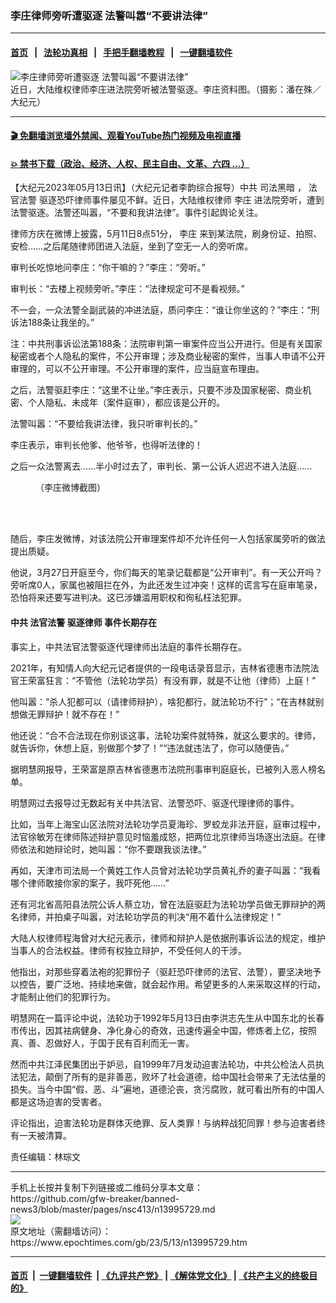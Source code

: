 ### 李庄律师旁听遭驱逐 法警叫嚣“不要讲法律”
------------------------

#### [首页](https://github.com/gfw-breaker/banned-news3/blob/master/README.md) &nbsp;&nbsp;|&nbsp;&nbsp; [法轮功真相](https://github.com/begood0513/basic/blob/master/README.md)  &nbsp;&nbsp;|&nbsp;&nbsp; [手把手翻墙教程](https://github.com/gfw-breaker/guides/wiki)  &nbsp;&nbsp;|&nbsp;&nbsp; [一键翻墙软件](https://github.com/gfw-breaker/nogfw/blob/master/README.md)  



<div><img alt="李庄律师旁听遭驱逐 法警叫嚣“不要讲法律”" class="attachment-djy_600_400 size-djy_600_400 wp-post-image" src="https://i.epochtimes.com/assets/uploads/2018/07/130720063945100590-600x400.jpg"/>
<div class="caption">
 近日，大陆维权律师李庄进法院旁听被法警驱逐。李庄资料图。（摄影：潘在殊／大纪元）
</div></div><hr/>

#### [ 🎬  免翻墙浏览墙外禁闻、观看YouTube热门视频及电视直播](https://github.com/gfw-breaker/HelloWorld)

#### [ 💥  禁书下载（政治、经济、人权、民主自由、文革、六四 ...）](https://github.com/gfw-breaker/books/blob/master/README.md)

<div><p>
 【大纪元2023年05月13日讯】（大纪元记者李韵综合报导）中共
 <ok href="https://www.epochtimes.com/gb/tag/%E5%8F%B8%E6%B3%95%E9%BB%91%E6%9A%97.html">
  司法黑暗
 </ok>
 ，
 <ok href="https://www.epochtimes.com/gb/tag/%E6%B3%95%E5%AE%98%E6%B3%95%E8%AD%A6.html">
  法官法警
 </ok>
 驱逐恐吓律师事件屡见不鲜。近日，大陆维权律师
 <ok href="https://www.epochtimes.com/gb/tag/%E6%9D%8E%E5%BA%84.html">
  李庄
 </ok>
 进法院旁听，遭到法警驱逐。法警还叫嚣，“不要和我讲法律”。事件引起舆论关注。
</p>
<p>
 律师方庆在微博上披露，5月11日8点51分，
 <ok href="https://www.epochtimes.com/gb/tag/%E6%9D%8E%E5%BA%84.html">
  李庄
 </ok>
 来到某法院，刷身份证、拍照、安检……之后尾随律师团进入法庭，坐到了空无一人的旁听席。
</p>
<p class="p1">
 审判长吃惊地问李庄：“你干嘛的？”李庄：“旁听。”
</p>
<p>
 审判长：“去楼上视频旁听。”李庄：“法律规定可不是看视频。”
</p>
<p>
 不一会，一众法警全副武装的冲进法庭，质问李庄：“谁让你坐这的？”李庄：“刑诉法188条让我坐的。”
</p>
<p>
 注：中共刑事诉讼法第188条：法院审判第一审案件应当公开进行。但是有关国家秘密或者个人隐私的案件，不公开审理；涉及商业秘密的案件，当事人申请不公开审理的，可以不公开审理。不公开审理的案件，应当庭宣布理由。
</p>
<p>
 之后，法警驱赶李庄：“这里不让坐。”李庄表示，只要不涉及国家秘密、商业机密、个人隐私、未成年（案件庭审），都应该是公开的。
</p>
<p>
 法警叫嚣：“不要给我讲法律，我只听审判长的。”
</p>
<p>
 李庄表示，审判长他爹、他爷爷，也得听法律的！
</p>
<p>
 之后一众法警离去……半小时过去了，审判长、第一公诉人迟迟不进入法庭……
</p>
<figure aria-describedby="caption-attachment-13995732" class="wp-caption aligncenter" id="attachment_13995732" style="width: 600px">
 <ok href="https://i.epochtimes.com/assets/uploads/2023/05/id13995732-8ba9f83a91274c7465430d70c3ddddd3.jpeg" target="_blank">
  <img alt="" class="size-large wp-image-13995732" src="https://i.epochtimes.com/assets/uploads/2023/05/id13995732-8ba9f83a91274c7465430d70c3ddddd3-600x390.jpeg"/>
 </ok>
 <br/><figcaption class="wp-caption-text" id="caption-attachment-13995732">
  （李庄微博截图）
 </figcaption><br/>
</figure><br/>
<p>
 随后，李庄发微博，对该法院公开审理案件却不允许任何一人包括家属旁听的做法提出质疑。
</p>
<p>
 他说，3月27日开庭至今，你们每天的笔录记载都是“公开审判”。有一天公开吗？旁听席0人，家属也被阻拦在外，为此还发生过冲突！这样的谎言写在庭审笔录，恐怕将来还要写进判决。这已涉嫌滥用职权和徇私枉法犯罪。
</p>
<h4>
 中共
 <ok href="https://www.epochtimes.com/gb/tag/%E6%B3%95%E5%AE%98%E6%B3%95%E8%AD%A6.html">
  法官法警
 </ok>
 <ok href="https://www.epochtimes.com/gb/tag/%E9%A9%B1%E9%80%90%E5%BE%8B%E5%B8%88.html">
  驱逐律师
 </ok>
 事件长期存在
</h4>
<p>
 事实上，中共法官法警驱逐代理律师出法庭的事件长期存在。
</p>
<p>
 2021年，有知情人向大纪元记者提供的一段电话录音显示，吉林省德惠市法院法官王荣富狂言：“不管他（法轮功学员）有没有罪，就是不让他（律师）上庭！”
</p>
<p>
 他叫嚣：“杀人犯都可以（请律师辩护），啥犯都行，就法轮功不行”；“在吉林就别想做无罪辩护！就不存在！”
</p>
<p>
 他还说：“合不合法现在你别谈这事，法轮功案件就特殊，就这么要求的。律师，就告诉你，休想上庭，别做那个梦了！”“违法就违法了，你可以随便告。”
</p>
<p>
 据明慧网报导，王荣富是原吉林省德惠市法院刑事审判庭庭长，已被列入恶人榜名单。
</p>
<p>
 明慧网过去报导过无数起有关中共法官、法警恐吓、驱逐代理律师的事件。
</p>
<p>
 比如，当年上海宝山区法院对法轮功学员夏海珍、罗蛟龙非法开庭，庭审过程中，法官徐敏芳在律师陈述辩护意见时恼羞成怒，把两位北京律师当场逐出法庭。在律师依法和她辩论时，她叫嚣：“你不要跟我谈法律。”
</p>
<p>
 再如，天津市司法局一个黄姓工作人员曾对法轮功学员黄礼乔的妻子叫嚣：“我看哪个律师敢接你家的案子，我吓死他……”
</p>
<p>
 还有河北省高阳县法院公诉人蔡立功，曾在法庭驱赶为法轮功学员做无罪辩护的两名律师，并拍桌子叫嚣，对法轮功学员的判决“用不着什么法律规定！”
</p>
<p>
 大陆人权律师程海曾对大纪元表示，律师和辩护人是依据刑事诉讼法的规定，维护当事人的合法权益。律师有权独立辩护，不受任何人的干涉。
</p>
<p>
 他指出，对那些穿着法袍的犯罪份子（驱赶恐吓律师的法官、法警），要坚决地予以控告，要广泛地、持续地来做，就会起作用。希望更多的人来采取这样的行动，才能制止他们的犯罪行为。
</p>
<p>
 明慧网在一篇评论中说，法轮功于1992年5月13日由李洪志先生从中国东北的长春市传出，因其袪病健身、净化身心的奇效，迅速传遍全中国，修炼者上亿，按照真、善、忍做好人，于国于民有百利而无一害。
</p>
<p>
 然而中共江泽民集团出于妒忌，自1999年7月发动迫害法轮功，中共公检法人员执法犯法，颠倒了所有的是非善恶，败坏了社会道德，给中国社会带来了无法估量的损失。当今中国“假、恶、斗”遍地，道德沦丧，贪污腐败，就可看出所有的中国人都是这场迫害的受害者。
</p>
<p>
 评论指出，迫害法轮功是群体灭绝罪、反人类罪！与纳粹战犯同罪！参与迫害者终有一天被清算。
</p>
<p>
 责任编辑：林琮文
</p>
</div>
<hr/>
手机上长按并复制下列链接或二维码分享本文章：<br/>
https://github.com/gfw-breaker/banned-news3/blob/master/pages/nsc413/n13995729.md <br/>
<a href='https://github.com/gfw-breaker/banned-news3/blob/master/pages/nsc413/n13995729.md'><img src='https://github.com/gfw-breaker/banned-news3/blob/master/pages/nsc413/n13995729.md.png'/></a> <br/>
原文地址（需翻墙访问）：https://www.epochtimes.com/gb/23/5/13/n13995729.htm


------------------------
#### [首页](https://github.com/gfw-breaker/banned-news3/blob/master/README.md) &nbsp;|&nbsp; [一键翻墙软件](https://github.com/gfw-breaker/nogfw/blob/master/README.md) &nbsp;| [《九评共产党》](https://github.com/gfw-breaker/9ping.md/blob/master/README.md#九评之一评共产党是什么) | [《解体党文化》](https://github.com/gfw-breaker/jtdwh.md/blob/master/README.md) | [《共产主义的终极目的》](https://github.com/gfw-breaker/gczydzjmd.md/blob/master/README.md)


<img src='http://gfw-breaker.win/banned-news3/pages/nsc413/n13995729.md' width='0px' height='0px'/>